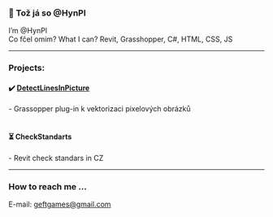 ### 📌 Tož já so @HynPl
I’m @HynPl
<br>
Co fčel omim? What I can? Revit, Grasshopper, C#, HTML, CSS, JS
<hr>

### Projects:
<h4>✔️ <a href="https://github.com/HynPl/DetectLinesInPicture">DetectLinesInPicture</a></h4> 
- Grassopper plug-in k vektorizaci pixelových obrázků
<br>
<br>
<h4>⏳ CheckStandarts</h4> 
- Revit check standars in CZ
<br>
<hr>

### How to reach me ...
E-mail: geftgames@gmail.com
